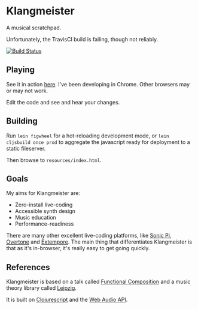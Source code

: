 Klangmeister
============

A musical scratchpad.

Unfortunately, the TravisCI build is failing, though not reliably.

[![Build Status](https://travis-ci.org/ctford/klangmeister.png)](https://travis-ci.org/ctford/klangmeister)

Playing
-------

See it in action [here](http://ctford.github.io/klangmeister/). I've been developing in Chrome. Other browsers may or may not work.

Edit the code and see and hear your changes.

Building
--------

Run `lein figwheel` for a hot-reloading development mode, or `lein cljsbuild once prod` to aggregate the javascript ready for deployment to a static fileserver.

Then browse to `resources/index.html`.

Goals
-----
My aims for Klangmeister are:
* Zero-install live-coding
* Accessible synth design
* Music education
* Performance-readiness

There are many other excellent live-coding platforms, like [Sonic Pi](http://sonic-pi.net/), [Overtone](https://overtone.github.io/) and [Extempore](http://extempore.moso.com.au/). The main thing that differentiates Klangmeister is that as it's in-browser, it's really easy to get going quickly.

References
----------
Klangmeister is based on a talk called [Functional Composition](https://www.youtube.com/watch?v=Mfsnlbd-4xQ) and a music theory library called [Leipzig](https://github.com/ctford/leipzig).

It is built on [Clojurescript](https://github.com/clojure/clojurescript) and the [Web Audio API](https://www.w3.org/TR/webaudio/).
